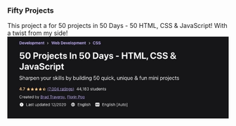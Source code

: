 ### Fifty Projects

This project a for 50 projects in 50 Days - 50 HTML, CSS & JavaScript! With a twist from my side!
[<img align="left" alt="50project" src="/img/50projects.png" />][udemy]

[udemy]: https://www.udemy.com/course/50-projects-50-days/
